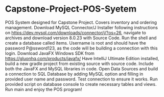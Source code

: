 # Capstone-Project-POS-Syetem
POS System designed for Capstone Project. Covers inventory and ordering management.
Download MySQL Connector/J Installer following instructions on https://dev.mysql.com/downloads/connector/j/?os=26, navigate to archives and download version 8.0.23 with Source Code.
Run the shell and create a database called items. Username is root and should have the password P@ssword123, as the code will be building a connection with this login. 
Download JavaFX Windows SDK from https://gluonhq.com/products/javafx/
Have IntelliJ Ultimate Edition installed, build a new gradle project from existing source with source code.
Include both the JavaFX and MySQL libraries in code.
Open Data Sources and build a connection to SQL Database by adding MySQL option and filling in provided user name and password. Test connection to ensure it works.
Run provided script on database console to create necessary tables and views.
Run main and enjoy the POS program!
